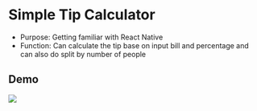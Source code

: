 # **Simple Tip Calculator**
* Purpose: Getting familiar with React Native
* Function: Can calculate the tip base on input bill and percentage and can also
do split by number of people
## **Demo**
![](./demo.gif)
